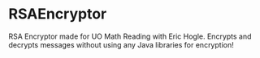 # RSAEncryptor
RSA Encryptor made for UO Math Reading with Eric Hogle. Encrypts and decrypts messages without using any Java libraries for encryption!
